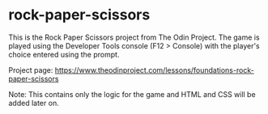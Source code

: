 # rock-paper-scissors
This is the Rock Paper Scissors project from The Odin Project.
The game is played using the Developer Tools console (F12 > Console) with the player's choice entered using the prompt.

Project page: https://www.theodinproject.com/lessons/foundations-rock-paper-scissors

Note: This contains only the logic for the game and HTML and CSS will be added later on.